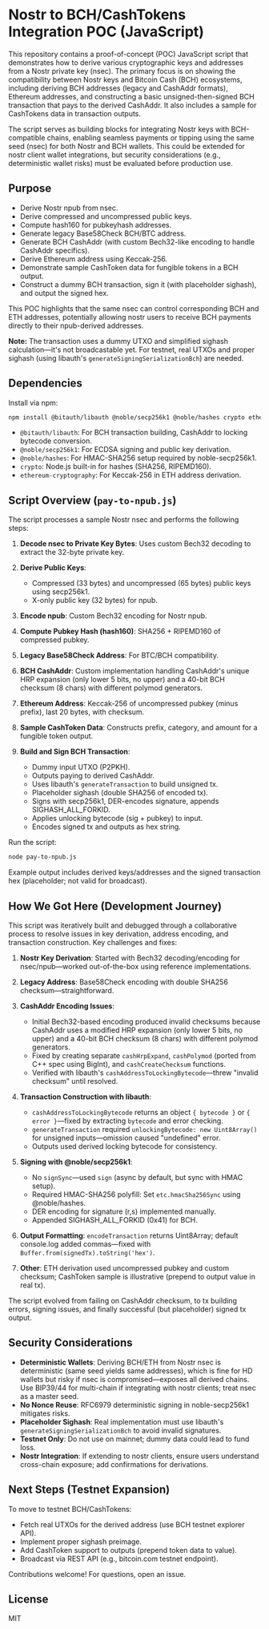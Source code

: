# Nostr to BCH/CashTokens Integration POC (JavaScript)

This repository contains a proof-of-concept (POC) JavaScript script that demonstrates how to derive various cryptographic keys and addresses from a Nostr private key (nsec). The primary focus is on showing the compatibility between Nostr keys and Bitcoin Cash (BCH) ecosystems, including deriving BCH addresses (legacy and CashAddr formats), Ethereum addresses, and constructing a basic unsigned-then-signed BCH transaction that pays to the derived CashAddr. It also includes a sample for CashTokens data in transaction outputs.

The script serves as building blocks for integrating Nostr keys with BCH-compatible chains, enabling seamless payments or tipping using the same seed (nsec) for both Nostr and BCH wallets. This could be extended for nostr client wallet integrations, but security considerations (e.g., deterministic wallet risks) must be evaluated before production use.

## Purpose

- Derive Nostr npub from nsec.
- Derive compressed and uncompressed public keys.
- Compute hash160 for pubkeyhash addresses.
- Generate legacy Base58Check BCH/BTC address.
- Generate BCH CashAddr (with custom Bech32-like encoding to handle CashAddr specifics).
- Derive Ethereum address using Keccak-256.
- Demonstrate sample CashToken data for fungible tokens in a BCH output.
- Construct a dummy BCH transaction, sign it (with placeholder sighash), and output the signed hex.

This POC highlights that the same nsec can control corresponding BCH and ETH addresses, potentially allowing nostr users to receive BCH payments directly to their npub-derived addresses.

**Note:** The transaction uses a dummy UTXO and simplified sighash calculation—it's not broadcastable yet. For testnet, real UTXOs and proper sighash (using libauth's `generateSigningSerializationBch`) are needed.

## Dependencies

Install via npm:

```bash
npm install @bitauth/libauth @noble/secp256k1 @noble/hashes crypto ethereum-cryptography
```

- `@bitauth/libauth`: For BCH transaction building, CashAddr to locking bytecode conversion.
- `@noble/secp256k1`: For ECDSA signing and public key derivation.
- `@noble/hashes`: For HMAC-SHA256 setup required by noble-secp256k1.
- `crypto`: Node.js built-in for hashes (SHA256, RIPEMD160).
- `ethereum-cryptography`: For Keccak-256 in ETH address derivation.

## Script Overview (`pay-to-npub.js`)

The script processes a sample Nostr nsec and performs the following steps:

1. **Decode nsec to Private Key Bytes**: Uses custom Bech32 decoding to extract the 32-byte private key.

2. **Derive Public Keys**:
   - Compressed (33 bytes) and uncompressed (65 bytes) public keys using secp256k1.
   - X-only public key (32 bytes) for npub.

3. **Encode npub**: Custom Bech32 encoding for Nostr npub.

4. **Compute Pubkey Hash (hash160)**: SHA256 + RIPEMD160 of compressed pubkey.

5. **Legacy Base58Check Address**: For BTC/BCH compatibility.

6. **BCH CashAddr**: Custom implementation handling CashAddr's unique HRP expansion (only lower 5 bits, no upper) and a 40-bit BCH checksum (8 chars) with different polymod generators.

7. **Ethereum Address**: Keccak-256 of uncompressed pubkey (minus prefix), last 20 bytes, with checksum.

8. **Sample CashToken Data**: Constructs prefix, category, and amount for a fungible token output.

9. **Build and Sign BCH Transaction**:
   - Dummy input UTXO (P2PKH).
   - Outputs paying to derived CashAddr.
   - Uses libauth's `generateTransaction` to build unsigned tx.
   - Placeholder sighash (double SHA256 of encoded tx).
   - Signs with secp256k1, DER-encodes signature, appends SIGHASH_ALL_FORKID.
   - Applies unlocking bytecode (sig + pubkey) to input.
   - Encodes signed tx and outputs as hex string.

Run the script:

```bash
node pay-to-npub.js
```

Example output includes derived keys/addresses and the signed transaction hex (placeholder; not valid for broadcast).

## How We Got Here (Development Journey)

This script was iteratively built and debugged through a collaborative process to resolve issues in key derivation, address encoding, and transaction construction. Key challenges and fixes:

1. **Nostr Key Derivation**: Started with Bech32 decoding/encoding for nsec/npub—worked out-of-the-box using reference implementations.

2. **Legacy Address**: Base58Check encoding with double SHA256 checksum—straightforward.

3. **CashAddr Encoding Issues**:
   - Initial Bech32-based encoding produced invalid checksums because CashAddr uses a modified HRP expansion (only lower 5 bits, no upper) and a 40-bit BCH checksum (8 chars) with different polymod generators.
   - Fixed by creating separate `cashHrpExpand`, `cashPolymod` (ported from C++ spec using BigInt), and `cashCreateChecksum` functions.
   - Verified with libauth's `cashAddressToLockingBytecode`—threw "invalid checksum" until resolved.

4. **Transaction Construction with libauth**:
   - `cashAddressToLockingBytecode` returns an object `{ bytecode }` or `{ error }`—fixed by extracting `bytecode` and error checking.
   - `generateTransaction` required `unlockingBytecode: new Uint8Array()` for unsigned inputs—omission caused "undefined" error.
   - Outputs used derived locking bytecode for consistency.

5. **Signing with @noble/secp256k1**:
   - No `signSync`—used `sign` (async by default, but sync with HMAC setup).
   - Required HMAC-SHA256 polyfill: Set `etc.hmacSha256Sync` using @noble/hashes.
   - DER encoding for signature (r,s) implemented manually.
   - Appended SIGHASH_ALL_FORKID (0x41) for BCH.

6. **Output Formatting**: `encodeTransaction` returns Uint8Array; default console.log added commas—fixed with `Buffer.from(signedTx).toString('hex')`.

7. **Other**: ETH derivation used uncompressed pubkey and custom checksum; CashToken sample is illustrative (prepend to output value in real tx).

The script evolved from failing on CashAddr checksum, to tx building errors, signing issues, and finally successful (but placeholder) signed tx output.

## Security Considerations

- **Deterministic Wallets**: Deriving BCH/ETH from Nostr nsec is deterministic (same seed yields same addresses), which is fine for HD wallets but risky if nsec is compromised—exposes all derived chains. Use BIP39/44 for multi-chain if integrating with nostr clients; treat nsec as a master seed.
- **No Nonce Reuse**: RFC6979 deterministic signing in noble-secp256k1 mitigates risks.
- **Placeholder Sighash**: Real implementation must use libauth's `generateSigningSerializationBch` to avoid invalid signatures.
- **Testnet Only**: Do not use on mainnet; dummy data could lead to fund loss.
- **Nostr Integration**: If extending to nostr clients, ensure users understand cross-chain exposure; add confirmations for derivations.

## Next Steps (Testnet Expansion)

To move to testnet BCH/CashTokens:
- Fetch real UTXOs for the derived address (use BCH testnet explorer API).
- Implement proper sighash preimage.
- Add CashToken support to outputs (prepend token data to value).
- Broadcast via REST API (e.g., bitcoin.com testnet endpoint).

Contributions welcome! For questions, open an issue.

## License

MIT